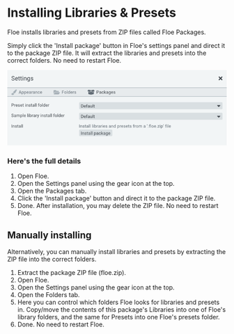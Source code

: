 <!--
SPDX-FileCopyrightText: 2024 Sam Windell
SPDX-License-Identifier: GPL-3.0-or-later
-->

# Installing Libraries & Presets

Floe installs libraries and presets from ZIP files called Floe Packages.

Simply click the 'Install package' button in Floe's settings panel and direct it to the package ZIP file. It will extract the libraries and presets into the correct folders. No need to restart Floe.


![Floe's GUI](../images/install-package-gui.png)

### Here's the full details

1. Open Floe.
1. Open the Settings panel using the gear icon at the top.
1. Open the Packages tab.
1. Click the 'Install package' button and direct it to the package ZIP file.
1. Done. After installation, you may delete the ZIP file. No need to restart Floe.

## Manually installing

Alternatively, you can manually install libraries and presets by extracting the ZIP file into the correct folders.

1. Extract the package ZIP file (floe.zip).
1. Open Floe.
1. Open the Settings panel using the gear icon at the top.
1. Open the Folders tab.
1. Here you can control which folders Floe looks for libraries and presets in. Copy/move the contents of this package's Libraries into one of Floe's library folders, and the same for Presets into one Floe's presets folder.
1. Done. No need to restart Floe.
